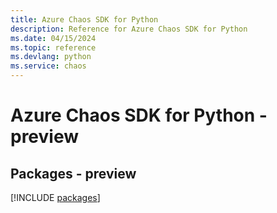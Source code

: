 ```yaml
---
title: Azure Chaos SDK for Python
description: Reference for Azure Chaos SDK for Python
ms.date: 04/15/2024
ms.topic: reference
ms.devlang: python
ms.service: chaos
---
```

# Azure Chaos SDK for Python - preview
## Packages - preview
[!INCLUDE [packages](chaos-index.md)]